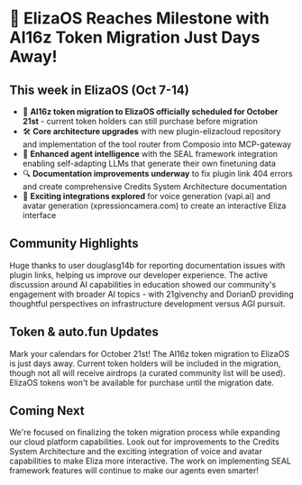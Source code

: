 # 🚀 ElizaOS Reaches Milestone with AI16z Token Migration Just Days Away!

## This week in ElizaOS (Oct 7-14)
* 🔄 **AI16z token migration to ElizaOS officially scheduled for October 21st** - current token holders can still purchase before migration
* 🛠️ **Core architecture upgrades** with new plugin-elizacloud repository and implementation of the tool router from Composio into MCP-gateway
* 🧠 **Enhanced agent intelligence** with the SEAL framework integration enabling self-adapting LLMs that generate their own finetuning data
* 🔍 **Documentation improvements underway** to fix plugin link 404 errors and create comprehensive Credits System Architecture documentation
* 💬 **Exciting integrations explored** for voice generation (vapi.ai) and avatar generation (xpressioncamera.com) to create an interactive Eliza interface

## Community Highlights
Huge thanks to user douglasg14b for reporting documentation issues with plugin links, helping us improve our developer experience. The active discussion around AI capabilities in education showed our community's engagement with broader AI topics - with 21givenchy and DorianD providing thoughtful perspectives on infrastructure development versus AGI pursuit.

## Token & auto.fun Updates
Mark your calendars for October 21st! The AI16z token migration to ElizaOS is just days away. Current token holders will be included in the migration, though not all will receive airdrops (a curated community list will be used). ElizaOS tokens won't be available for purchase until the migration date.

## Coming Next
We're focused on finalizing the token migration process while expanding our cloud platform capabilities. Look out for improvements to the Credits System Architecture and the exciting integration of voice and avatar capabilities to make Eliza more interactive. The work on implementing SEAL framework features will continue to make our agents even smarter!